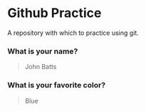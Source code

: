 # Github Practice

A repository with which to practice using git.

### What is your name?

> John Batts


### What is your favorite color?

> Blue